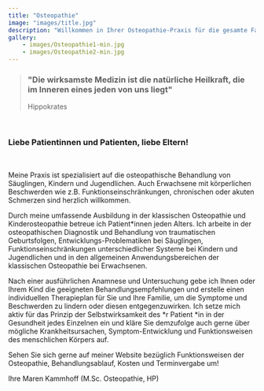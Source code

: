 ```yaml
---
title: "Osteopathie"
image: "images/title.jpg"
description: "Willkommen in Ihrer Osteopathie-Praxis für die gesamte Familie. Spezialisiert auf Säuglinge, Kinder und Schwangere sowie Frauen nach der Geburt sind aber auch Erwachsene jeden Alters herzlich willkommen."
gallery:
    - images/Osteopathie1-min.jpg
    - images/Osteopathie2-min.jpg
---
```

  
 
> ### "Die wirksamste Medizin ist die natürliche Heilkraft, die im Inneren eines jeden von uns liegt"
>Hippokrates  
<br>  

### Liebe Patientinnen und Patienten, liebe Eltern!
<br>

Meine Praxis ist spezialisiert auf die osteopathische Behandlung von Säuglingen, Kindern und Jugendlichen. Auch Erwachsene mit körperlichen Beschwerden wie z.B. Funktionseinschränkungen, chronischen oder akuten Schmerzen sind herzlich willkommen.

Durch meine umfassende Ausbildung in der klassischen Osteopathie und Kinderosteopathie betreue ich Patient*innen jeden Alters. Ich arbeite in der osteopathischen Diagnostik und Behandlung von traumatischen Geburtsfolgen, Entwicklungs-Problematiken bei Säuglingen, Funktionseinschränkungen unterschiedlicher Systeme bei Kindern und Jugendlichen und in den allgemeinen Anwendungsbereichen der klassischen Osteopathie bei Erwachsenen. 

Nach einer ausführlichen Anamnese und Untersuchung gebe ich Ihnen oder Ihrem Kind die geeigneten Behandlungsempfehlungen und erstelle einen individuellen Therapieplan für Sie und Ihre Familie, um die Symptome und Beschwerden zu lindern oder diesen entgegenzuwirken. Ich setze mich aktiv für das Prinzip der Selbstwirksamkeit des *r Patient *in in der Gesundheit jedes Einzelnen ein und kläre Sie demzufolge auch gerne über mögliche Krankheitsursachen, Symptom-Entwicklung und Funktionsweisen des menschlichen Körpers auf.

Sehen Sie sich gerne auf meiner Website bezüglich Funktionsweisen der Osteopathie, Behandlungsablauf, Kosten und Terminvergabe um!

Ihre Maren Kammhoff (M.Sc. Osteopathie, HP)